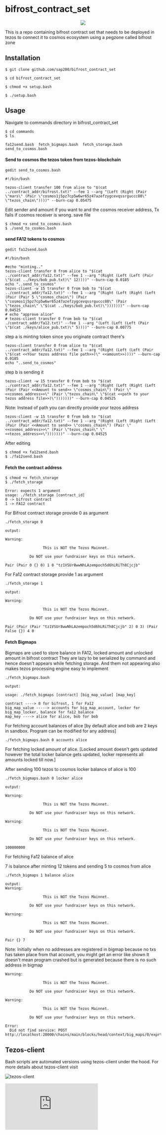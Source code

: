 # bifrost_contract_set

<p align="center">
  <img src="./bifrost_contract.png" />
</p>

This is a repo containing bifrost contract set that needs to be deployed in tezos to connect it to cosmos ecosystem using a pegzone called bifrost zone

## Installation

```
$ git clone github.com/sap200/bifrost_contract_set

$ cd bifrost_contract_set

$ chmod +x setup.bash

$ ./setup.bash
```

## Usage

Navigate to commands directory in bifrost_contract_set

```
$ cd commands
$ ls

fa12send.bash  fetch_bigmaps.bash  fetch_storage.bash  send_to_cosmos.bash
```
#### Send to cosmos the tezos token from tezos-blockchain

```
gedit send_to_cosmos.bash

#!/bin/bash

tezos-client transfer 100 from alice to "$(cat ../contract_addr/bifrost.txt)" --fee 1 --arg "(Left (Right (Pair \"mars\" (Pair \"cosmos1j5pz7cp5w6wr65z47azefzygcevqssrguccc88\" \"tezos_chain\"))))" --burn-cap 0.05475
```

Edit sender and amount if you want to and the cosmos receiver address, Tx fails if cosmos receiver is wrong.
save file

```
$ chmod +x send_to_cosmos.bash
$ ./send_to_cosmos.bash
```

#### send FA12 tokens to cosmos

```
gedit fa12send.bash

#!/bin/bash

#echo "minting.."
tezos-client transfer 0 from alice to "$(cat ../contract_addr/fa12.txt)" --fee 1 --arg "(Right (Left (Left (Pair \"$(cat ../keys/bob_pub.txt)\" 12))))" --burn-cap 0.0185
echo "..send_to_cosmos"
tezos-client -w 15 transfer 0 from bob to "$(cat ../contract_addr/fa12.txt)" --fee 1 --arg "(Right (Left (Right (Left (Pair (Pair 5 \"cosmos_chain\") (Pair \"cosmos1j5pz7cp5w6wr65z47azefzygcevqssrguccc88\" (Pair \"tezos_chain\" \"$(cat ../keys/bob_pub.txt)\")))))))" --burn-cap 0.04525
# echo "approve alice"
# tezos-client transfer 0 from bob to "$(cat ./contract_addr/fa12.txt)" --fee 1 --arg "(Left (Left (Left (Pair \"$(cat ./keys/alice_pub.txt)\" 5))))" --burn-cap 0.00775
```

step a is minting token since you originate contract there's

```
tezos-client transfer 0 from alice to "$(cat ../contract_addr/fa12.txt)" --fee 1 --arg "(Right (Left (Left (Pair \"$(cat <<Your tezos address file path>>)\" <<amount>>))))" --burn-cap 0.0185
echo "..send_to_cosmos"
```

step b is sending it 

```
tezos-client -w 15 transfer 0 from bob to "$(cat ../contract_addr/fa12.txt)" --fee 1 --arg "(Right (Left (Right (Left (Pair (Pair <<Amount to send>> \"cosmos_chain\") (Pair \"<<cosmos_address>>\" (Pair \"tezos_chain\" \"$(cat <<path to your tezos address file>>)\")))))))" --burn-cap 0.04525
```

Note: Instead of path you can directly provide your tezos address

```
tezos-client -w 15 transfer 0 from bob to "$(cat ../contract_addr/fa12.txt)" --fee 1 --arg "(Right (Left (Right (Left (Pair (Pair <<Amount to send>> \"cosmos_chain\") (Pair \"<<cosmos_address>>\" (Pair \"tezos_chain\" \"<<tezos_address>>\")))))))" --burn-cap 0.04525
```

After editing
```
$ chmod +x fa12send.bash
$ ./fa12send.bash
```

#### Fetch the contract address

```
$ chmod +x fetch_storage
$ ./fetch_storage

Error: expects 1 argument
usage: ./fetch_storage [contract_id]
0 -> bifrost contract
1 -> FA12 contract
```

For Bifrost contract storage provide 0 as argument

```
./fetch_storage 0

output:

Warning:
  
                 This is NOT the Tezos Mainnet.
  
           Do NOT use your fundraiser keys on this network.

Pair (Pair 0 {} 0) 1 0 "tz1VSUr8wwNhLAzempoch5d6hLRiTh8Cjcjb"

```

For Fa12 contract storage provide 1 as argument

```
./fetch_storage 1

output:

Warning:
  
                 This is NOT the Tezos Mainnet.
  
           Do NOT use your fundraiser keys on this network.

Pair (Pair (Pair "tz1VSUr8wwNhLAzempoch5d6hLRiTh8Cjcjb" 2) 0 3) (Pair False {}) 4 0
```

#### Fetch Bigmaps

Bigmaps are used to store balance in FA12, locked amount and unlocked amount in bifrost contract
They are lazy to be serialized by command and hence doesn't appears while fetching storage.
And them not appearing also makes tezos processing engine easy to implement

```
./fetch_bigmaps.bash 

output: 

usage: ./fetch_bigmaps [contract] [big_map_value] [map_key]

contract ----> 0 for bifrost, 1 for Fa12
big_map_value -----> accounts for big_map_account, locker for big_map_locker, balance for fa12_balance
map_key ----> alice for alice, bob for bob

```

For fetching account balances of alice [by default alice and bob are 2 keys in sandbox. Program can be modified for any address]

```
./fetch_bigmaps.bash 0 accounts alice
```

For fetching locked amount of alice. [Locked amount doesn't gets updated however the total locker balance gets updated, locker represents all amounts locked till now.]

After sending 100 tezos to cosmos
locker balance of alice is 100

```
./fetch_bigmaps.bash 0 locker alice

output:

Warning:
  
                 This is NOT the Tezos Mainnet.
  
           Do NOT use your fundraiser keys on this network.

Warning:
  
                 This is NOT the Tezos Mainnet.
  
           Do NOT use your fundraiser keys on this network.

100000000

```

For fetching Fa12 balance of alice

7 is balance after minting 12 tokens and sending 5 to cosmos from alice

```
./fetch_bigmaps 1 balance alice

output:
Warning:
  
                 This is NOT the Tezos Mainnet.
  
           Do NOT use your fundraiser keys on this network.

Warning:
  
                 This is NOT the Tezos Mainnet.
  
           Do NOT use your fundraiser keys on this network.

Pair {} 7
```

Note: Initially when no addresses are registered in bigmap because no txs has taken place from that account, you might get an error like shown
It doesn't mean program crashed but is generated because there is no such address in bigmap

```
Warning:
  
                 This is NOT the Tezos Mainnet.
  
           Do NOT use your fundraiser keys on this network.

Warning:
  
                 This is NOT the Tezos Mainnet.
  
           Do NOT use your fundraiser keys on this network.

Error:
  Did not find service: POST http://localhost:20000/chains/main/blocks/head/context/big_maps/0/exprtr3iA2ZhFDtnJZDS1nVxJYeXGWw2AWziVAD7DZf7kxsHmNLZBB/normalized
```

## Tezos-client

Bash scripts are automated versions using tezos-client under the hood. For more details about tezos-client visit

![tezos-client](https://assets.tqtezos.com/docs/setup/1-tezos-client/)

![tezos-client manual](https://tezos.gitlab.io/shell/cli-commands.html)



